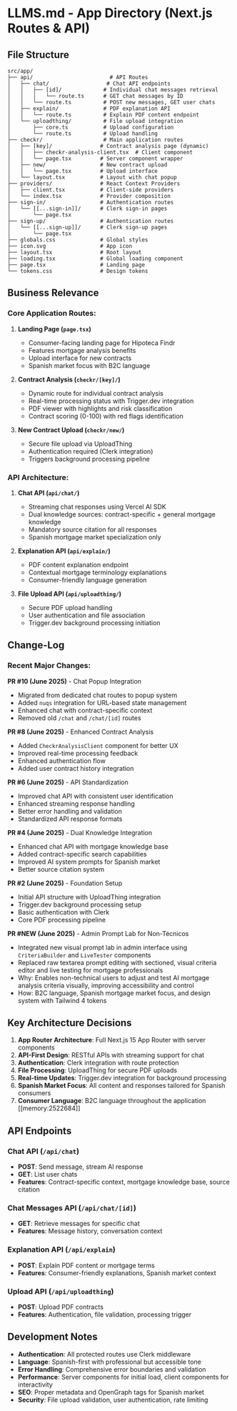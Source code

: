 # LLMS.md - App Directory (Next.js Routes & API)

## File Structure

```
src/app/
├── api/                        # API Routes
│   ├── chat/                  # Chat API endpoints
│   │   ├── [id]/             # Individual chat messages retrieval
│   │   │   └── route.ts      # GET chat messages by ID
│   │   └── route.ts          # POST new messages, GET user chats
│   ├── explain/              # PDF explanation API
│   │   └── route.ts          # Explain PDF content endpoint
│   └── uploadthing/          # File upload integration
│       ├── core.ts           # Upload configuration
│       └── route.ts          # Upload handling
├── checkr/                   # Main application routes
│   ├── [key]/               # Contract analysis page (dynamic)
│   │   ├── checkr-analysis-client.tsx  # Client component
│   │   └── page.tsx         # Server component wrapper
│   ├── new/                 # New contract upload
│   │   └── page.tsx         # Upload interface
│   └── layout.tsx           # Layout with chat popup
├── providers/               # React Context Providers
│   ├── client.tsx           # Client-side providers
│   └── index.tsx            # Provider composition
├── sign-in/                 # Authentication routes
│   └── [[...sign-in]]/      # Clerk sign-in pages
│       └── page.tsx
├── sign-up/                 # Authentication routes
│   └── [[...sign-up]]/      # Clerk sign-up pages
│       └── page.tsx
├── globals.css              # Global styles
├── icon.svg                 # App icon
├── layout.tsx               # Root layout
├── loading.tsx              # Global loading component
├── page.tsx                 # Landing page
└── tokens.css               # Design tokens
```

## Business Relevance

### Core Application Routes:

1. **Landing Page (`page.tsx`)**

   - Consumer-facing landing page for Hipoteca Findr
   - Features mortgage analysis benefits
   - Upload interface for new contracts
   - Spanish market focus with B2C language

2. **Contract Analysis (`checkr/[key]/`)**

   - Dynamic route for individual contract analysis
   - Real-time processing status with Trigger.dev integration
   - PDF viewer with highlights and risk classification
   - Contract scoring (0-100) with red flags identification

3. **New Contract Upload (`checkr/new/`)**
   - Secure file upload via UploadThing
   - Authentication required (Clerk integration)
   - Triggers background processing pipeline

### API Architecture:

1. **Chat API (`api/chat/`)**

   - Streaming chat responses using Vercel AI SDK
   - Dual knowledge sources: contract-specific + general mortgage knowledge
   - Mandatory source citation for all responses
   - Spanish mortgage market specialization only

2. **Explanation API (`api/explain/`)**

   - PDF content explanation endpoint
   - Contextual mortgage terminology explanations
   - Consumer-friendly language generation

3. **File Upload API (`api/uploadthing/`)**
   - Secure PDF upload handling
   - User authentication and file association
   - Trigger.dev background processing initiation

## Change-Log

### Recent Major Changes:

**PR #10 (June 2025)** - Chat Popup Integration

- Migrated from dedicated chat routes to popup system
- Added `nuqs` integration for URL-based state management
- Enhanced chat with contract-specific context
- Removed old `/chat` and `/chat/[id]` routes

**PR #8 (June 2025)** - Enhanced Contract Analysis

- Added `CheckrAnalysisClient` component for better UX
- Improved real-time processing feedback
- Enhanced authentication flow
- Added user contract history integration

**PR #6 (June 2025)** - API Standardization

- Improved chat API with consistent user identification
- Enhanced streaming response handling
- Better error handling and validation
- Standardized API response formats

**PR #4 (June 2025)** - Dual Knowledge Integration

- Enhanced chat API with mortgage knowledge base
- Added contract-specific search capabilities
- Improved AI system prompts for Spanish market
- Better source citation system

**PR #2 (June 2025)** - Foundation Setup

- Initial API structure with UploadThing integration
- Trigger.dev background processing setup
- Basic authentication with Clerk
- Core PDF processing pipeline

**PR #NEW (June 2025)** - Admin Prompt Lab for Non-Técnicos

- Integrated new visual prompt lab in admin interface using `CriteriaBuilder` and `LiveTester` components
- Replaced raw textarea prompt editing with sectioned, visual criteria editor and live testing for mortgage professionals
- Why: Enables non-technical users to adjust and test AI mortgage analysis criteria visually, improving accessibility and control
- How: B2C language, Spanish mortgage market focus, and design system with Tailwind 4 tokens

## Key Architecture Decisions

1. **App Router Architecture**: Full Next.js 15 App Router with server components
2. **API-First Design**: RESTful APIs with streaming support for chat
3. **Authentication**: Clerk integration with route protection
4. **File Processing**: UploadThing for secure PDF uploads
5. **Real-time Updates**: Trigger.dev integration for background processing
6. **Spanish Market Focus**: All content and responses tailored for Spanish consumers
7. **Consumer Language**: B2C language throughout the application [[memory:2522684]]

## API Endpoints

### Chat API (`/api/chat`)

- **POST**: Send message, stream AI response
- **GET**: List user chats
- **Features**: Contract-specific context, mortgage knowledge base, source citation

### Chat Messages API (`/api/chat/[id]`)

- **GET**: Retrieve messages for specific chat
- **Features**: Message history, conversation context

### Explanation API (`/api/explain`)

- **POST**: Explain PDF content or mortgage terms
- **Features**: Consumer-friendly explanations, Spanish market context

### Upload API (`/api/uploadthing`)

- **POST**: Upload PDF contracts
- **Features**: Authentication, file validation, processing trigger

## Development Notes

- **Authentication**: All protected routes use Clerk middleware
- **Language**: Spanish-first with professional but accessible tone
- **Error Handling**: Comprehensive error boundaries and validation
- **Performance**: Server components for initial load, client components for interactivity
- **SEO**: Proper metadata and OpenGraph tags for Spanish market
- **Security**: File upload validation, user authentication, rate limiting
